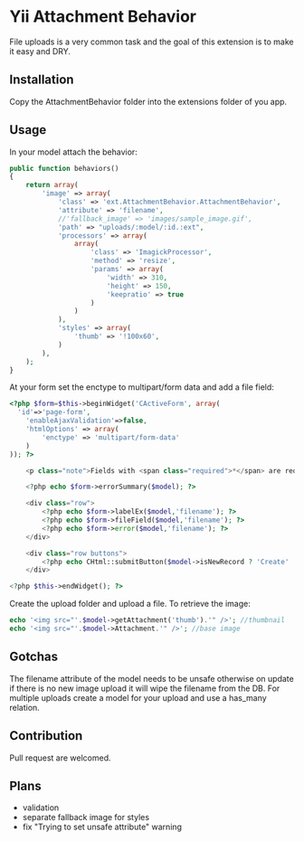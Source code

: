 Yii Attachment Behavior
=======================

File uploads is a very common task and the goal of this extension is to make it easy and DRY.

Installation
------------

Copy the AttachmentBehavior folder into the extensions folder of you app.

Usage
----

In your model attach the behavior:
```php
public function behaviors()
{
	return array(
		'image' => array(
			'class' => 'ext.AttachmentBehavior.AttachmentBehavior',
			'attribute' => 'filename',
			//'fallback_image' => 'images/sample_image.gif',
			'path' => "uploads/:model/:id.:ext",
			'processors' => array(
				array(
					'class' => 'ImagickProcessor',
					'method' => 'resize',
					'params' => array(
						'width' => 310,
						'height' => 150,
						'keepratio' => true
					)
				)
			),
			'styles' => array(
				'thumb' => '!100x60',
			)			
		),
	);
}
```
At your form set the enctype to multipart/form data and add a file field:
```php
<?php $form=$this->beginWidget('CActiveForm', array(
  'id'=>'page-form',
	'enableAjaxValidation'=>false,
	'htmlOptions' => array(
		'enctype' => 'multipart/form-data'
	)
)); ?>

	<p class="note">Fields with <span class="required">*</span> are required.</p>

	<?php echo $form->errorSummary($model); ?>

	<div class="row">
		<?php echo $form->labelEx($model,'filename'); ?>
		<?php echo $form->fileField($model,'filename'); ?>
		<?php echo $form->error($model,'filename'); ?>
	</div>

	<div class="row buttons">
		<?php echo CHtml::submitButton($model->isNewRecord ? 'Create' : 'Save'); ?>
	</div>

<?php $this->endWidget(); ?>
```

Create the upload folder and upload a file.
To retrieve the image:
```php
echo '<img src="'.$model->getAttachment('thumb').'" />'; //thumbnail
echo '<img src="'.$model->Attachment.'" />'; //base image
```

Gotchas
-------
The filename attribute of the model needs to be unsafe otherwise on update if there is no new image upload it will wipe the filename from the DB.
For multiple uploads create a model for your upload and use a has_many relation.

Contribution
------------
Pull request are welcomed.

Plans
-----
* validation
* separate fallback image for styles
* fix "Trying to set unsafe attribute" warning

